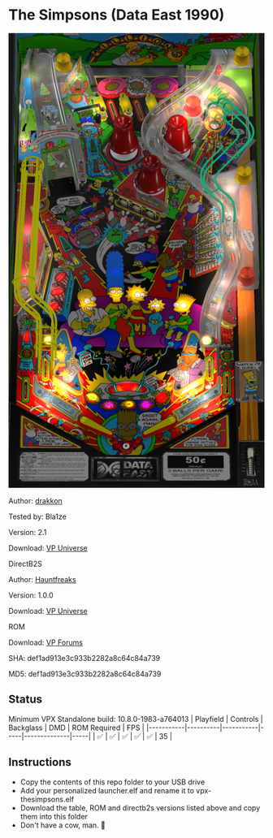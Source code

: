 # The Simpsons (Data East 1990) 

![Table Preview](https://github.com/Bla1ze/vpx-images/blob/main/vpx-thesimpsons.png)

Author: [drakkon](https://vpuniverse.com/profile/51568-drakkon/)  

Tested by: Bla1ze

Version: 2.1

Download: [VP Universe](https://vpuniverse.com/files/file/11621-the-simpsons-data-east-1990-drakkon-mod-11/)

DirectB2S

Author: [Hauntfreaks](https://vpuniverse.com/profile/5-wildman/)  

Version: 1.0.0

Download: [VP Universe](https://vpuniverse.com/files/file/11958-the-simpsons-data-east-1990-b2s-with-full-dmd/)

ROM

Download: [VP Forums](https://www.vpforums.org/index.php?app=downloads&showfile=824)

SHA: def1ad913e3c933b2282a8c64c84a739

MD5: def1ad913e3c933b2282a8c64c84a739

## Status 

Minimum VPX Standalone build: 10.8.0-1983-a764013
| Playfield | Controls | Backglass | DMD | ROM Required | FPS | 
|-----------|----------|-----------|-----|--------------|-----|
| :white_check_mark: | :white_check_mark: | :white_check_mark: | :white_check_mark: | :white_check_mark: | 35 |

## Instructions

- Copy the contents of this repo folder to your USB drive
- Add your personalized launcher.elf and rename it to vpx-thesimpsons.elf
- Download the table, ROM and directb2s versions listed above and copy them into this folder
- Don't have a cow, man. 🐄